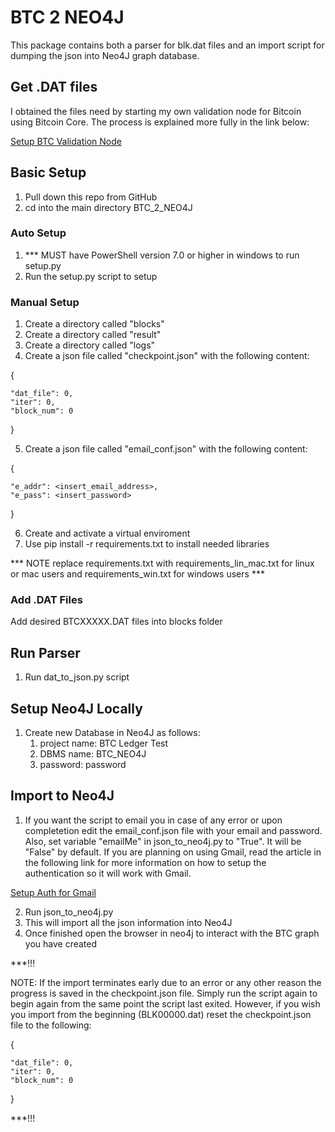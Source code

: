 # BTC 2 NEO4J

This package contains both a parser for blk.dat files and an import script for dumping the json into Neo4J graph database.

## Get .DAT files

I obtained the files need by starting my own validation node for Bitcoin using Bitcoin Core. The process is explained more fully in the link below:

[Setup BTC Validation Node](https://link-url-here.org)

## Basic Setup

1. Pull down this repo from GitHub
2. cd into the main directory BTC_2_NEO4J

### Auto Setup

1. *** MUST have PowerShell version 7.0 or higher in windows to run setup.py
2. Run the setup.py script to setup

### Manual Setup

1. Create a directory called "blocks"
2. Create a directory called "result"
3. Create a directory called "logs"
4. Create a json file called "checkpoint.json" with the following content:

{

    "dat_file": 0,
    "iter": 0,
    "block_num": 0

}

5. Create a json file called "email_conf.json" with the following content:

{

    "e_addr": <insert_email_address>,
    "e_pass": <insert_password>

}

6. Create and activate a virtual enviroment
7. Use pip install -r requirements.txt to install needed libraries

*** NOTE replace requirements.txt with requirements_lin_mac.txt for linux or mac users and requirements_win.txt for windows users ***

### Add .DAT Files

Add desired BTCXXXXX.DAT files into blocks folder

## Run Parser

1. Run dat_to_json.py script

## Setup Neo4J Locally

1. Create new Database in Neo4J as follows:
   1. project name: BTC Ledger Test
   2. DBMS name: BTC_NEO4J
   3. password: password

## Import to Neo4J

1. If you want the script to email you in case of any error or upon completetion edit the email_conf.json file with your email and password. Also, set variable "emailMe" in json_to_neo4j.py to "True". It will be "False" by default. If you are planning on using Gmail, read the article in the following link for more information on how to setup the authentication so it will work with Gmail.

[Setup Auth for Gmail](https://leimao.github.io/blog/Python-Send-Gmail/)

2. Run json_to_neo4j.py
3. This will import all the json information into Neo4J
4. Once finished open the browser in neo4j to interact with the BTC graph you have created

***!!!

NOTE: If the import terminates early due to an error or any other reason the progress is saved in the checkpoint.json file. Simply run the script again to begin again from the same point the script last exited. However, if you wish you import from the beginning (BLK00000.dat) reset the checkpoint.json file to the following:

{

    "dat_file": 0,
    "iter": 0,
    "block_num": 0

}

***!!!
